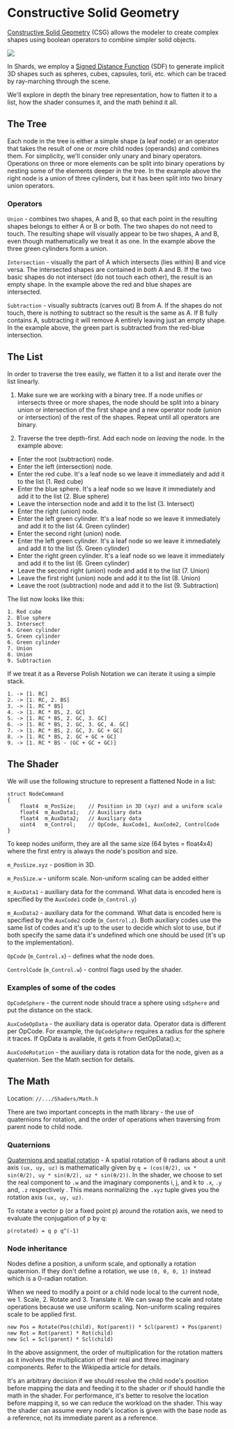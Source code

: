 # Constructive Solid Geometry

[Constructive Solid Geometry](https://en.wikipedia.org/wiki/Constructive_solid_geometry) (CSG) allows the modeler to create
complex shapes using boolean operators to combine simpler
solid objects.

![](https://upload.wikimedia.org/wikipedia/commons/thumb/8/8b/Csg_tree.png/450px-Csg_tree.png)

In Shards, we employ a [Signed Distance Function](https://en.wikipedia.org/wiki/Signed_distance_function) (SDF) to generate implicit 3D shapes such as spheres, cubes, capsules, torii, etc. which can be traced by ray-marching through the scene.

We'll explore in depth the binary tree representation, how to flatten it to a list, how the shader consumes it, and the math behind it all.

## The Tree

Each node in the tree is either a simple shape (a leaf node) or an operator that takes the result of one or more child nodes (operands) and combines them. For simplicity, we'll consider only unary and binary operators. Operations on three or more elements can be split into binary operations by nesting some of the elements deeper in the tree. In the example above the right node is a union of three cylinders, but it has been split into two binary union operators.

### Operators

`Union` - combines two shapes, A and B, so that each point in the resulting shapes belongs to either A or B or both. The two shapes do not need to touch. The resulting shape will visually appear to be two shapes, A and B, even though mathematically we treat it as one. In the example above the three green cylinders form a union.

`Intersection` - visually the part of A which intersects (lies within) B and vice versa. The intersected shapes are contained in *both* A and B. If the two basic shapes do not intersect (do not touch each other), the result is an empty shape. In the example above the red and blue shapes are intersected.

`Subtraction` - visually subtracts (carves out) B from A. If the shapes do not touch, there is nothing to subtract so the result is the same as A. If B fully contains A, subtracting it will remove A entirely leaving just an empty shape. In the example above, the green part is subtracted from the red-blue intersection.

## The List

In order to traverse the tree easily, we flatten it to a list and iterate over the list linearly.

1. Make sure we are working with a binary tree. If a node unifies or intersects three or more shapes, the node should be split into a binary union or intersection of the first shape and a new operator node (union or intersection) of the rest of the shapes. Repeat until all operators are binary.

2. Traverse the tree depth-first. Add each node on *leaving* the node. In the example above:
 - Enter the root (subtraction) node.
 - Enter the left (intersection) node.
 - Enter the red cube. It's a leaf node so we leave it immediately and add it to the list (1. Red cube)
 - Enter the blue sphere. It's a leaf node so we leave it immediately and add it to the list (2. Blue sphere)
 - Leave the intersection node and add it to the list (3. Intersect)
 - Enter the right (union) node.
 - Enter the left green cylinder. It's a leaf node so we leave it immediately and add it to the list (4. Green cylinder)
 - Enter the second right (union) node.
 - Enter the left green cylinder. It's a leaf node so we leave it immediately and add it to the list (5. Green cylinder)
 - Enter the right green cylinder. It's a leaf node so we leave it immediately and add it to the list (6. Green cylinder)
 - Leave the second right (union) node and add it to the list (7. Union)
 - Leave the first right (union) node and add it to the list (8. Union)
 - Leave the root (subtraction) node and add it to the list (9. Subtraction)

The list now looks like this:
```
1. Red cube
2. Blue sphere
3. Intersect
4. Green cylinder
5. Green cylinder
6. Green cylinder
7. Union
8. Union
9. Subtraction
```
If we treat it as a Reverse Polish Notation we can iterate it using a simple stack.

```
1. -> [1. RC]
2. -> [1. RC, 2. BS]
3. -> [1. RC * BS]
4. -> [1. RC * BS, 2. GC]
5. -> [1. RC * BS, 2. GC, 3. GC]
6. -> [1. RC * BS, 2. GC, 3. GC, 4. GC]
7. -> [1. RC * BS, 2. GC, 3. GC + GC]
8. -> [1. RC * BS, 2. GC + GC + GC]
9. -> [1. RC * BS - (GC + GC + GC)]
```

## The Shader

We will use the following structure to represent a flattened Node in a list:
```
struct NodeCommand
{
    float4  m_PosSize;    // Position in 3D (xyz) and a uniform scale
    float4  m_AuxData1;   // Auxiliary data
    float4  m_AuxData2;   // Auxiliary data
    uint4   m_Control;    // OpCode, AuxCode1, AuxCode2, ControlCode
}
```

To keep nodes uniform, they are all the same size (64 bytes = float4x4) where the first entry is always the node's position and size.

`m_PosSize.xyz` - position in 3D.

`m_PosSize.w` - uniform scale. Non-uniform scaling can be added either

`m_AuxData1` - auxiliary data for the command. What data is encoded here is specified by the `AuxCode1` code (`m_Control.y`)

`m_AuxData2` - auxiliary data for the command. What data is encoded here is specified by the `AuxCode2` code (`m_Control.z`). Both auxiliary codes use the same list of codes and it's up to the user to decide which slot to use, but if both specify the same data it's undefined which one should be used (it's up to the implementation).

`OpCode` (`m_Control.x`) - defines what the node does.

`ControlCode` (`m_Control.w`) - control flags used by the shader.

### Examples of some of the codes

`OpCodeSphere` - the current node should trace a sphere using `sdSphere` and put the distance on the stack.

`AuxCodeOpData` - the auxiliary data is operator data. Operator data is different per OpCode. For example, the `OpCodeSphere` requires a radius for the sphere it traces. If OpData is available, it gets it from GetOpData().x;

`AuxCodeRotation` - the auxiliary data is rotation data for the node, given as a quaternion. See the Math section for details.

## The Math

Location: `//.../Shaders/Math.h`

There are two important concepts in the math library - the use of quaternions for rotation, and the order of operations when traversing from parent node to child node.

### Quaternions

[Quaternions and spatial rotation](https://en.wikipedia.org/wiki/Quaternions_and_spatial_rotation) - A spatial rotation of θ radians about a unit axis `(ux, uy, uz)` is mathematically given by `q = (cos(θ/2), ux * sin(θ/2), uy * sin(θ/2), uz * sin(θ/2))`. In the shader, we choose to set the real component to `.w` and the imaginary components i, j, and k to `.x`, `.y` and, `.z` respectively . This means normalizing the  `.xyz` tuple gives you the rotation axis `(ux, uy, uz)`.

To rotate a vector p (or a fixed point p) around the rotation axis, we need to evaluate the conjugation of p by q:
```
p(rotated) = q p q^(-1)
```

### Node inheritance

Nodes define a position, a uniform scale, and optionally a rotation quaternion. If they don't define a rotation, we use `(0, 0, 0, 1)` instead which is a 0-radian rotation.

When we need to modify a point or a child node local to the current node, we 1. Scale, 2. Rotate and 3. Translate it. We can swap the scale and rotate operations because we use uniform scaling. Non-uniform scaling requires scale to be applied first.

```
new Pos = Rotate(Pos(child), Rot(parent)) * Scl(parent) + Pos(parent)
new Rot = Rot(parent) * Rot(child)
new Scl = Scl(parent) * Scl(child)
```

In the above assignment, the order of multiplication for the rotation matters as it involves the multiplication of their real and three imaginary components. Refer to the Wikipedia article for details.

It's an arbitrary decision if we should resolve the child node's position before mapping the data and feeding it to the shader or if should handle the math in the shader. For performance, it's better to resolve the location before mapping it, so we can reduce the workload on the shader. This way the shader can assume every node's location is given with the base node as a reference, not its immediate parent as a reference.
